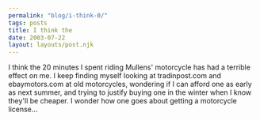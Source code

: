 ```yaml
---
permalink: "blog/i-think-0/"
tags: posts
title: I think the
date: 2003-07-22
layout: layouts/post.njk
---
```


I think the 20 minutes I spent riding Mullens' motorcycle has had a terrible effect on me. I keep finding myself looking at tradinpost.com and ebaymotors.com at old motorcycles, wondering if I can afford one as early as next summer, and trying to justify buying one in the winter when I know they'll be cheaper. I wonder how one goes about getting a motorcycle license...